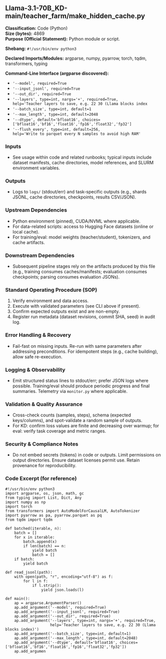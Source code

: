 ## Llama-3.1-70B_KD-main/teacher_farm/make_hidden_cache.py

**Classification:** Code (Python)  
**Size (bytes):** 4869  
**Purpose (Official Statement):** Python module or script.

**Shebang:** `#!/usr/bin/env python3`

**Declared Imports/Modules:** argparse, numpy, pyarrow, torch, tqdm, transformers, typing

**Command-Line Interface (argparse discovered):**
- `'--model', required=True`
- `'--input_jsonl', required=True`
- `'--out_dir', required=True`
- `'--layers', type=int, nargs='+', required=True,                     help='Teacher layers to save, e.g. 22 30 (Llama blocks index`
- `'--batch_size', type=int, default=1`
- `'--max_length', type=int, default=2048`
- `'--dtype', default='bfloat16', choices=['bfloat16','bf16','float16','fp16','float32','fp32']`
- `'--flush_every', type=int, default=256,                     help='Write to parquet every N samples to avoid high RAM'`

### Inputs
- See usage within code and related runbooks; typical inputs include dataset manifests, cache directories, model references, and SLURM environment variables.

### Outputs
- Logs to `logs/` (stdout/err) and task-specific outputs (e.g., shards JSONL, cache directories, checkpoints, results CSV/JSON).

### Upstream Dependencies
- Python environment (pinned), CUDA/NVML where applicable.
- For data-related scripts: access to Hugging Face datasets (online or local cache).
- For training/eval: model weights (teacher/student), tokenizers, and cache artifacts.

### Downstream Dependencies
- Subsequent pipeline stages rely on the artifacts produced by this file (e.g., training consumes caches/manifests; evaluation consumes checkpoints; parsing consumes evaluation JSONs).

### Standard Operating Procedure (SOP)
1. Verify environment and data access.
2. Execute with validated parameters (see CLI above if present).
3. Confirm expected outputs exist and are non-empty.
4. Register run metadata (dataset revisions, commit SHA, seed) in audit log.

### Error Handling & Recovery
- Fail-fast on missing inputs. Re-run with same parameters after addressing preconditions. For idempotent steps (e.g., cache building), allow safe re-execution.

### Logging & Observability
- Emit structured status lines to stdout/err; prefer JSON logs where possible. Training/eval should produce periodic progress and final summaries. Telemetry via `monitor.py` where applicable.

### Validation & Quality Assurance
- Cross-check counts (samples, steps), schema (expected keys/columns), and spot-validate a random sample of outputs.
- For KD: confirm loss values are finite and decreasing over warmup; for eval: verify task coverage and metric ranges.

### Security & Compliance Notes
- Do not embed secrets (tokens) in code or outputs. Limit permissions on output directories. Ensure dataset licenses permit use. Retain provenance for reproducibility.

### Code Excerpt (for reference)
```
#!/usr/bin/env python3
import argparse, os, json, math, gc
from typing import List, Dict, Any
import numpy as np
import torch
from transformers import AutoModelForCausalLM, AutoTokenizer
import pyarrow as pa, pyarrow.parquet as pq
from tqdm import tqdm

def batched(iterable, n):
    batch = []
    for x in iterable:
        batch.append(x)
        if len(batch) == n:
            yield batch
            batch = []
    if batch:
        yield batch

def read_jsonl(path):
    with open(path, "r", encoding="utf-8") as f:
        for l in f:
            if l.strip():
                yield json.loads(l)

def main():
    ap = argparse.ArgumentParser()
    ap.add_argument('--model', required=True)
    ap.add_argument('--input_jsonl', required=True)
    ap.add_argument('--out_dir', required=True)
    ap.add_argument('--layers', type=int, nargs='+', required=True,
                    help='Teacher layers to save, e.g. 22 30 (Llama blocks index)')
    ap.add_argument('--batch_size', type=int, default=1)
    ap.add_argument('--max_length', type=int, default=2048)
    ap.add_argument('--dtype', default='bfloat16', choices=['bfloat16','bf16','float16','fp16','float32','fp32'])
    ap.add_argumen
```